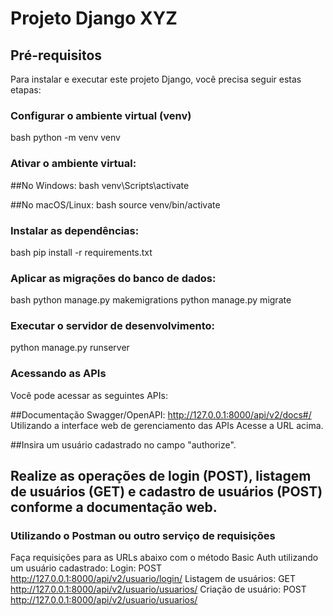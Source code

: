 # Projeto Django XYZ

## Pré-requisitos

Para instalar e executar este projeto Django, você precisa seguir estas etapas:

### Configurar o ambiente virtual (venv)

bash
python -m venv venv


### Ativar o ambiente virtual:

##No Windows:
bash
venv\Scripts\activate

##No macOS/Linux:
bash
source venv/bin/activate

### Instalar as dependências:

bash
pip install -r requirements.txt

### Aplicar as migrações do banco de dados:

bash
python manage.py makemigrations
python manage.py migrate

### Executar o servidor de desenvolvimento:
python manage.py runserver

### Acessando as APIs
Você pode acessar as seguintes APIs:

##Documentação Swagger/OpenAPI: http://127.0.0.1:8000/api/v2/docs#/
Utilizando a interface web de gerenciamento das APIs
Acesse a URL acima.

##Insira um usuário cadastrado no campo "authorize".

## Realize as operações de login (POST), listagem de usuários (GET) e cadastro de usuários (POST) conforme a documentação web.
### Utilizando o Postman ou outro serviço de requisições

Faça requisições para as URLs abaixo com o método Basic Auth utilizando um usuário cadastrado:
Login: POST http://127.0.0.1:8000/api/v2/usuario/login/
Listagem de usuários: GET http://127.0.0.1:8000/api/v2/usuario/usuarios/
Criação de usuário: POST http://127.0.0.1:8000/api/v2/usuario/usuarios/
